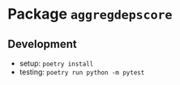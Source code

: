 # Package `aggregdepscore`

## Development

* setup: `poetry install`
* testing: `poetry run python -m pytest`
